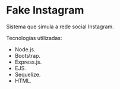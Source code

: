 # Fake Instagram

Sistema que simula a rede social Instagram.

Tecnologias utilizadas:

- Node.js.
- Bootstrap.
- Express.js.
- EJS.
- Sequelize.
- HTML.
